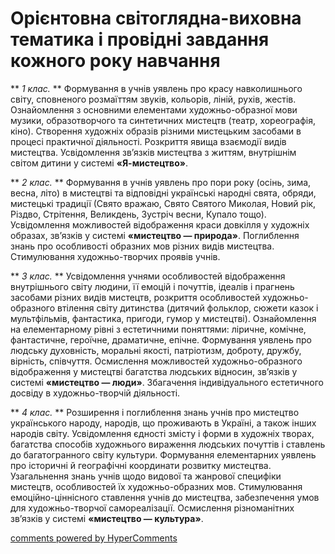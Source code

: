 <div id="hypercomments_widget" class="js-hypercomments-widget invisible"></div>

Орієнтовна світоглядна-виховна тематика і провідні завдання кожного року навчання
=============================================

** _1 клас._ ** Формування в учнів уявлень про красу навколишнього світу, сповненого розмаїттям звуків, кольорів, ліній, рухів, жестів. Ознайомлення з основними елементами художньо-образної мови музики, образотворчого та синтетичних мистецтв (театр, хореографія, кіно). Створення художніх образів різними мистецьким засобами в процесі практичної діяльності. Розкриття явища взаємодії видів мистецтва. Усвідомлення зв’язків мистецтва з життям, внутрішнім світом дитини у системі **«Я-мистецтво»**.

** _2 клас._ **  Формування в учнів уявлень про пори року (осінь, зима, весна, літо) в мистецтві та відповідні українські народні свята, обряди, мистецькі традиції (Свято вражаю, Свято Святого Миколая, Новий рік, Різдво, Стрітення, Великдень, Зустріч весни, Купало тощо). Усвідомлення можливостей відображення краси довкілля у художніх образах, зв’язків у системі **«мистецтво — природа»**. Поглиблення знань про особливості образних мов різних видів мистецтва. Стимулювання художньо-творчих проявів учнів.

** _3 клас._ ** Усвідомлення учнями особливостей відображення внутрішнього світу людини, її емоцій і почуттів, ідеалів і прагнень засобами різних видів мистецтв, розкриття особливостей художньо-образного втілення світу дитинства (дитячий фольклор, сюжети казок і мультфільмів, фантастика, пригоди, гумор у мистецтві). Ознайомлення на елементарному рівні з естетичними поняттями: ліричне, комічне, фантастичне, героїчне, драматичне, епічне. Формування уявлень про людську духовність, моральні якості, патріотизм, доброту, дружбу, вірність, співчуття. Осмислення можливостей художньо-образного відображення у мистецтві багатства людських відносин, зв’язків у системі **«мистецтво — люди»**. Збагачення індивідуального естетичного досвіду в художньо-творчій діяльності.  

** _4 клас._ ** Розширення і поглиблення знань учнів про мистецтво українського народу, народів, що проживають в Україні, а також інших народів світу. Усвідомлення єдності змісту і форми в художніх творах, багатства способів художнього вираження людських почуттів і ставлень до багатогранного світу культури. Формування елементарних уявлень про історичні й географічні координати розвитку мистецтва. Узагальнення знань учнів щодо видової та жанрової специфіки мистецтв, особливостей їх художньо-образних мов. Стимулювання емоційно-ціннісного ставлення учнів до мистецтва, забезпечення умов для художньо-творчої самореалізації. Осмислення різноманітних зв’язків у системі **«мистецтво — культура»**.


<div class="js-hypercomments-container">
<a href="http://hypercomments.com" class="hc-link" title="comments widget">comments powered by HyperComments</a>
</div>